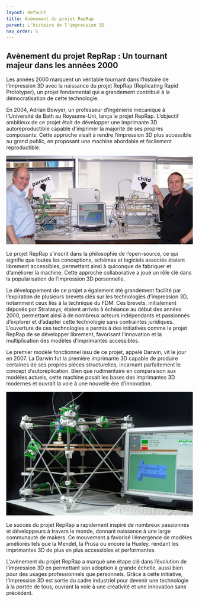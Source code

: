 ```yaml
---
layout: default
title: Avénement du projet RepRap
parent: L'histoire de l'impression 3D
nav_order: 5
---
```


## Avènement du projet RepRap : Un tournant majeur dans les années 2000

Les années 2000 marquent un véritable tournant dans l’histoire de l’impression 3D avec la naissance du projet RepRap (Replicating Rapid Prototyper), un projet fondamental qui a grandement contribué à la démocratisation de cette technologie.

En 2004, Adrian Bowyer, un professeur d’ingénierie mécanique à l'Université de Bath au Royaume-Uni, lança le projet RepRap. L’objectif ambitieux de ce projet était de développer une imprimante 3D autoreproductible capable d’imprimer la majorité de ses propres composants. Cette approche visait à rendre l’impression 3D plus accessible au grand public, en proposant une machine abordable et facilement reproductible.

![Adrian Bowyer](../images/Adrian.jpg)

Le projet RepRap s’inscrit dans la philosophie de l’open-source, ce qui signifie que toutes les conceptions, schémas et logiciels associés étaient librement accessibles, permettant ainsi à quiconque de fabriquer et d’améliorer la machine. Cette approche collaborative a joué un rôle clé dans la popularisation de l’impression 3D personnelle.

Le développement de ce projet a également été grandement facilité par l’expiration de plusieurs brevets clés sur les technologies d’impression 3D, notamment ceux liés à la technique du FDM. Ces brevets, initialement déposés par Stratasys, étaient arrivés à échéance au début des années 2000, permettant ainsi à de nombreux acteurs indépendants et passionnés d’explorer et d’adapter cette technologie sans contraintes juridiques. L’ouverture de ces technologies a permis à des initiatives comme le projet RepRap de se développer librement, favorisant l’innovation et la multiplication des modèles d’imprimantes accessibles.

Le premier modèle fonctionnel issu de ce projet, appelé Darwin, vit le jour en 2007. La Darwin fut la première imprimante 3D capable de produire certaines de ses propres pièces structurelles, incarnant parfaitement le concept d’autoréplication. Bien que rudimentaire en comparaison aux modèles actuels, cette machine posait les bases des imprimantes 3D modernes et ouvrait la voie à une nouvelle ère d’innovation.

![Adrian Bowyer](../images/imprimante_darwin.jpg)

Le succès du projet RepRap a rapidement inspiré de nombreux passionnés et développeurs à travers le monde, donnant naissance à une large communauté de makers. Ce mouvement a favorisé l’émergence de modèles améliorés tels que la Mendel, la Prusa ou encore la Huxley, rendant les imprimantes 3D de plus en plus accessibles et performantes.

L’avènement du projet RepRap a marqué une étape clé dans l’évolution de l’impression 3D en permettant son adoption à grande échelle, aussi bien pour des usages professionnels que personnels. Grâce à cette initiative, l’impression 3D est sortie du cadre industriel pour devenir une technologie à la portée de tous, ouvrant la voie à une créativité et une innovation sans précédent.
